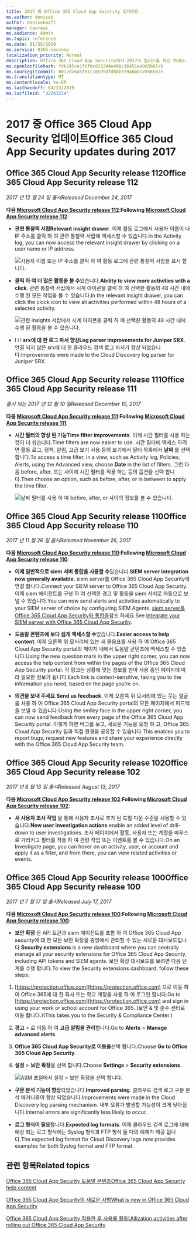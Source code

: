 ```yaml
---
title: 2017 중 Office 365 Cloud App Security 업데이트
ms.author: deniseb
author: denisebmsft
manager: laurawi
ms.audience: Admin
ms.topic: reference
ms.date: 01/25/2019
ms.service: O365-seccomp
localization_priority: Normal
description: Office 365 Cloud App Security에서 2017의 릴리스를 확인 하세요.
ms.openlocfilehash: fdb245ce1f6f8c033244e498c16451ea865b61c6
ms.sourcegitcommit: 0017dc6a5f81c165d9dfd88be39a6bb17856582e
ms.translationtype: MT
ms.contentlocale: ko-KR
ms.lasthandoff: 04/23/2019
ms.locfileid: "32263214"
---
```

# <a name="office-365-cloud-app-security-updates-during-2017"></a><span data-ttu-id="d7e60-103">2017 중 Office 365 Cloud App Security 업데이트</span><span class="sxs-lookup"><span data-stu-id="d7e60-103">Office 365 Cloud App Security updates during 2017</span></span>
    
## <a name="office-365-cloud-app-security-release-112"></a><span data-ttu-id="d7e60-104">Office 365 Cloud App Security release 112</span><span class="sxs-lookup"><span data-stu-id="d7e60-104">Office 365 Cloud App Security release 112</span></span>

<span data-ttu-id="d7e60-105">*2017 년 12 월 24 일 출시*</span><span class="sxs-lookup"><span data-stu-id="d7e60-105">*Released December 24, 2017*</span></span> 
  
<span data-ttu-id="d7e60-106">**다음 [Microsoft Cloud App Security release 112](https://docs.microsoft.com/cloud-app-security/release-notes#cloud-app-security-release-112)**:</span><span class="sxs-lookup"><span data-stu-id="d7e60-106">**Following [Microsoft Cloud App Security release 112](https://docs.microsoft.com/cloud-app-security/release-notes#cloud-app-security-release-112)**:</span></span> 
  
- <span data-ttu-id="d7e60-107">**관련 통찰력 서랍**</span><span class="sxs-lookup"><span data-stu-id="d7e60-107">**Relevant insight drawer**.</span></span> <span data-ttu-id="d7e60-108">이제 활동 로그에서 사용자 이름이 나 IP 주소를 클릭 하 여 관련 통찰력 서랍에 액세스할 수 있습니다.</span><span class="sxs-lookup"><span data-stu-id="d7e60-108">In the Activity log, you can now access the relevant insight drawer by clicking on a user name or IP address.</span></span> 
    
    ![사용자 이름 또는 IP 주소를 클릭 하 여 활동 로그에 관련 통찰력 서랍을 표시 합니다.](media/8e32b3fa-8c0c-4c5e-b248-fe7d7e1b516d.png)
  
- <span data-ttu-id="d7e60-110">**클릭 하 여 더 많은 활동을 볼 수**있습니다.</span><span class="sxs-lookup"><span data-stu-id="d7e60-110">**Ability to view more activities with a click**.</span></span> <span data-ttu-id="d7e60-111">관련 통찰력 서랍에서 시계 아이콘을 클릭 하 여 선택한 활동의 48 시간 내에 수행 된 모든 작업을 볼 수 있습니다.</span><span class="sxs-lookup"><span data-stu-id="d7e60-111">In the relevant insight drawer, you can click the clock icon to view all activities performed within 48 hours of a selected activity.</span></span> 
    
    ![관련 insights 서랍에서 시계 아이콘을 클릭 하 여 선택한 활동의 48 시간 내에 수행 된 활동을 볼 수 있습니다.](media/c6c96aa0-98e5-4205-8873-45f8d6fd0843.png)
  
- <span data-ttu-id="d7e60-113">l i l **srx에 대 한 로그 파서 향상**</span><span class="sxs-lookup"><span data-stu-id="d7e60-113">**Log parser improvements for Juniper SRX**.</span></span> <span data-ttu-id="d7e60-114">연결 되지 않은 srx에 대 한 클라우드 검색 로그 파서가 향상 되었습니다.</span><span class="sxs-lookup"><span data-stu-id="d7e60-114">Improvements were made to the Cloud Discovery log parser for Juniper SRX.</span></span> 
    
## <a name="office-365-cloud-app-security-release-111"></a><span data-ttu-id="d7e60-115">Office 365 Cloud App Security release 111</span><span class="sxs-lookup"><span data-stu-id="d7e60-115">Office 365 Cloud App Security release 111</span></span>

<span data-ttu-id="d7e60-116">*출시 되는 2017 년 12 월 10 일*</span><span class="sxs-lookup"><span data-stu-id="d7e60-116">*Released December 10, 2017*</span></span> 
  
<span data-ttu-id="d7e60-117">**다음 [Microsoft Cloud App Security release 111](https://docs.microsoft.com/cloud-app-security/release-notes#cloud-app-security-release-111)**:</span><span class="sxs-lookup"><span data-stu-id="d7e60-117">**Following [Microsoft Cloud App Security release 111](https://docs.microsoft.com/cloud-app-security/release-notes#cloud-app-security-release-111)**:</span></span> 
  
- <span data-ttu-id="d7e60-118">**시간 필터의 향상 된 기능**</span><span class="sxs-lookup"><span data-stu-id="d7e60-118">**Time filter improvements**.</span></span> <span data-ttu-id="d7e60-119">이제 시간 필터를 사용 하는 것이 더 쉽습니다.</span><span class="sxs-lookup"><span data-stu-id="d7e60-119">Time filters are now easier to use.</span></span> <span data-ttu-id="d7e60-120">시간 필터에 액세스 하려면 활동 로그, 정책, 알림, 고급 보기 사용 등의 보기에서 필터 목록에서 **날짜** 를 선택 합니다.</span><span class="sxs-lookup"><span data-stu-id="d7e60-120">To access a time filter, in a view, such as Activity log, Policies, Alerts, using the Advanced view, choose **Date** in the list of filters.</span></span> <span data-ttu-id="d7e60-121">그런 다음 before, after, 또는 사이에 시간 필터를 적용 하는 등의 옵션을 선택 합니다.</span><span class="sxs-lookup"><span data-stu-id="d7e60-121">Then choose an option, such as before, after, or in between to apply the time filter.</span></span> 
    
    ![날짜 필터를 사용 하 여 before, after, or 사이의 정보를 볼 수 있습니다.](media/9dbb2a10-f68f-413b-8b4e-88911152cb92.png)
  
## <a name="office-365-cloud-app-security-release-110"></a><span data-ttu-id="d7e60-123">Office 365 Cloud App Security release 110</span><span class="sxs-lookup"><span data-stu-id="d7e60-123">Office 365 Cloud App Security release 110</span></span>

<span data-ttu-id="d7e60-124">*2017 년 11 월 26 일 출시*</span><span class="sxs-lookup"><span data-stu-id="d7e60-124">*Released November 26, 2017*</span></span> 
  
<span data-ttu-id="d7e60-125">**다음 [Microsoft Cloud App Security release 110](https://docs.microsoft.com/cloud-app-security/release-notes#cloud-app-security-release-110)**:</span><span class="sxs-lookup"><span data-stu-id="d7e60-125">**Following [Microsoft Cloud App Security release 110](https://docs.microsoft.com/cloud-app-security/release-notes#cloud-app-security-release-110)**:</span></span> 
  
- <span data-ttu-id="d7e60-126">**이제 일반적으로 siem 서버 통합을 사용할 수**있습니다.</span><span class="sxs-lookup"><span data-stu-id="d7e60-126">**SIEM server integration now generally available**.</span></span> <span data-ttu-id="d7e60-127">siem server를 Office 365 Cloud App Security에 연결 합니다.</span><span class="sxs-lookup"><span data-stu-id="d7e60-127">Connect your SIEM server to Office 365 Cloud App Security.</span></span> <span data-ttu-id="d7e60-128">이제 siem 에이전트를 구성 하 여 선택한 경고 및 활동을 siem 서버로 자동으로 보낼 수 있습니다.</span><span class="sxs-lookup"><span data-stu-id="d7e60-128">You can now send alerts and activities automatically to your SIEM server of choice by configuring SIEM Agents.</span></span> <span data-ttu-id="d7e60-129">[siem server를 Office 365 Cloud App Security와 통합을](integrate-your-siem-server-with-office-365-cas.md)참조 하세요.</span><span class="sxs-lookup"><span data-stu-id="d7e60-129">See [Integrate your SIEM server with Office 365 Cloud App Security](integrate-your-siem-server-with-office-365-cas.md).</span></span>
    
- <span data-ttu-id="d7e60-130">**도움말 콘텐츠에 보다 쉽게 액세스할 수**있습니다.</span><span class="sxs-lookup"><span data-stu-id="d7e60-130">**Easier access to help content**.</span></span> <span data-ttu-id="d7e60-131">이제 오른쪽 위 모서리에 있는 새 물음표를 사용 하 여 Office 365 Cloud App Security portal의 페이지 내에서 도움말 콘텐츠에 액세스할 수 있습니다.</span><span class="sxs-lookup"><span data-stu-id="d7e60-131">Using the new question mark in the upper right corner, you can now access the help content from within the pages of the Office 365 Cloud App Security portal.</span></span> <span data-ttu-id="d7e60-132">각 링크는 상황에 맞는 정보를 받아 사용 중인 페이지에 따라 필요한 정보가 됩니다.</span><span class="sxs-lookup"><span data-stu-id="d7e60-132">Each link is context-sensitive, taking you to the information you need, based on the page you're on.</span></span> 
    
- <span data-ttu-id="d7e60-133">**의견을 보내 주세요**.</span><span class="sxs-lookup"><span data-stu-id="d7e60-133">**Send us feedback**.</span></span> <span data-ttu-id="d7e60-134">이제 오른쪽 위 모서리에 있는 웃는 얼굴을 사용 하 여 Office 365 Cloud App Security portal의 모든 페이지에서 피드백을 보낼 수 있습니다.</span><span class="sxs-lookup"><span data-stu-id="d7e60-134">Using the smiley face in the upper right corner, you can now send feedback from every page of the Office 365 Cloud App Security portal.</span></span> <span data-ttu-id="d7e60-135">이렇게 하면 버그를 보고, 새로운 기능을 요청 하 고, Office 365 Cloud App Security 팀과 직접 환경을 공유할 수 있습니다.</span><span class="sxs-lookup"><span data-stu-id="d7e60-135">This enables you to report bugs, request new features and share your experience directly with the Office 365 Cloud App Security team.</span></span> 
    
## <a name="office-365-cloud-app-security-release-102"></a><span data-ttu-id="d7e60-136">Office 365 Cloud App Security release 102</span><span class="sxs-lookup"><span data-stu-id="d7e60-136">Office 365 Cloud App Security release 102</span></span>

<span data-ttu-id="d7e60-137">*2017 년 8 월 13 일 출시*</span><span class="sxs-lookup"><span data-stu-id="d7e60-137">*Released August 13, 2017*</span></span> 
  
<span data-ttu-id="d7e60-138">**다음 [Microsoft Cloud App Security release 102](https://docs.microsoft.com/cloud-app-security/release-notes#cloud-app-security-release-102)**:</span><span class="sxs-lookup"><span data-stu-id="d7e60-138">**Following [Microsoft Cloud App Security release 102](https://docs.microsoft.com/cloud-app-security/release-notes#cloud-app-security-release-102)**:</span></span> 
  
- <span data-ttu-id="d7e60-139">**새 사용자 조사 작업** 을 통해 사용자 조사로 추가 된 드릴 다운 수준을 사용할 수 있습니다.</span><span class="sxs-lookup"><span data-stu-id="d7e60-139">**New user investigation actions** enable an added level of drill-down to user investigations.</span></span> <span data-ttu-id="d7e60-140">조사 페이지에서 활동, 사용자 또는 계정을 마우스로 가리키고 필터를 적용 하 여 관련 작업 또는 이벤트를 볼 수 있습니다.</span><span class="sxs-lookup"><span data-stu-id="d7e60-140">On an Investigate page, you can hover on an activity, user, or account and apply it as a filter, and from there, you can view related activities or events.</span></span> 
    
## <a name="office-365-cloud-app-security-release-100"></a><span data-ttu-id="d7e60-141">Office 365 Cloud App Security release 100</span><span class="sxs-lookup"><span data-stu-id="d7e60-141">Office 365 Cloud App Security release 100</span></span>

<span data-ttu-id="d7e60-142">*2017 년 7 월 17 일 출시*</span><span class="sxs-lookup"><span data-stu-id="d7e60-142">*Released July 17, 2017*</span></span> 
  
<span data-ttu-id="d7e60-143">**다음 [Microsoft Cloud App Security release 100](https://docs.microsoft.com/cloud-app-security/release-notes#cloud-app-security-release-100)**:</span><span class="sxs-lookup"><span data-stu-id="d7e60-143">**Following [Microsoft Cloud App Security release 100](https://docs.microsoft.com/cloud-app-security/release-notes#cloud-app-security-release-100)**:</span></span> 
  
- <span data-ttu-id="d7e60-144">**보안 확장** 은 API 토큰과 siem 에이전트를 포함 하 여 Office 365 Cloud App security에 대 한 모든 보안 확장을 중앙에서 관리할 수 있는 새로운 대시보드입니다.</span><span class="sxs-lookup"><span data-stu-id="d7e60-144">**Security extensions** is a new dashboard where you can centrally manage all your security extensions for Office 365 Cloud App Security, including API tokens and SIEM agents.</span></span> <span data-ttu-id="d7e60-145">보안 확장 대시보드를 보려면 다음 단계를 수행 합니다.</span><span class="sxs-lookup"><span data-stu-id="d7e60-145">To view the Security extensions dashboard, follow these steps:</span></span> 
    
1. <span data-ttu-id="d7e60-146">[https://protection.office.com](https://protection.office.com) 으로 이동 하 여 Office 365에 대 한 회사 또는 학교 계정을 사용 하 여 로그인 합니다.</span><span class="sxs-lookup"><span data-stu-id="d7e60-146">Go to [https://protection.office.com](https://protection.office.com) and sign in using your work or school account for Office 365.</span></span> <span data-ttu-id="d7e60-147">(보안 &amp; 및 준수 센터로 이동 합니다.)</span><span class="sxs-lookup"><span data-stu-id="d7e60-147">(This takes you to the Security &amp; Compliance Center.)</span></span> 
    
2. <span data-ttu-id="d7e60-148">**경고** \> 로 이동 하 여 **고급 알림을 관리**합니다.</span><span class="sxs-lookup"><span data-stu-id="d7e60-148">Go to **Alerts** \> **Manage advanced alerts**.</span></span>
    
3. <span data-ttu-id="d7e60-149">**Office 365 Cloud App Security로 이동을**선택 합니다.</span><span class="sxs-lookup"><span data-stu-id="d7e60-149">Choose **Go to Office 365 Cloud App Security**.</span></span>
  
4. <span data-ttu-id="d7e60-150">**설정** \> **보안 확장**을 선택 합니다.</span><span class="sxs-lookup"><span data-stu-id="d7e60-150">Choose **Settings** \> **Security extensions**.</span></span>
    
    ![ASM 포털에서 설정 \> 보안 확장을 선택 합니다.](media/f03d47a1-91ff-41b9-9baf-b514cffe41a8.png)
  
- <span data-ttu-id="d7e60-152">**구문 분석 기능이 향상**되었습니다.</span><span class="sxs-lookup"><span data-stu-id="d7e60-152">**Improved parsing**.</span></span> <span data-ttu-id="d7e60-153">클라우드 검색 로그 구문 분석 메커니즘이 향상 되었습니다.</span><span class="sxs-lookup"><span data-stu-id="d7e60-153">Improvements were made in the Cloud Discovery log parsing mechanism.</span></span> <span data-ttu-id="d7e60-154">내부 오류가 발생할 가능성이 크게 낮아집니다.</span><span class="sxs-lookup"><span data-stu-id="d7e60-154">Internal errors are significantly less likely to occur.</span></span> 
    
- <span data-ttu-id="d7e60-155">**로그 형식이 필요**합니다.</span><span class="sxs-lookup"><span data-stu-id="d7e60-155">**Expected log formats**.</span></span> <span data-ttu-id="d7e60-156">이제 클라우드 검색 로그에 대해 예상 되는 로그 형식에는 Syslog 형식과 FTP 형식 둘 다의 예제가 제공 됩니다.</span><span class="sxs-lookup"><span data-stu-id="d7e60-156">The expected log format for Cloud Discovery logs now provides examples for both Syslog format and FTP format.</span></span> 
    
## <a name="related-topics"></a><span data-ttu-id="d7e60-157">관련 항목</span><span class="sxs-lookup"><span data-stu-id="d7e60-157">Related topics</span></span>

[<span data-ttu-id="d7e60-158">Office 365 Cloud App Security 도움말 콘텐츠</span><span class="sxs-lookup"><span data-stu-id="d7e60-158">Office 365 Cloud App Security help content</span></span>](office-365-cas-help.md)

[<span data-ttu-id="d7e60-159">Office 365 Cloud App Security의 새로운 사항</span><span class="sxs-lookup"><span data-stu-id="d7e60-159">What is new in Office 365 Cloud App Security</span></span>](new-in-office-365-cas.md)
  
[<span data-ttu-id="d7e60-160">Office 365 Cloud App Security 적용한 후 사용률 활동</span><span class="sxs-lookup"><span data-stu-id="d7e60-160">Utilization activities after rolling out Office 365 Cloud App Security</span></span>](utilization-activities-for-ocas.md)

